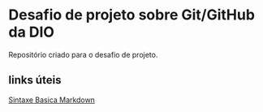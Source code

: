 # Desafio de projeto sobre Git/GitHub da DIO
Repositório criado para o desafio de projeto.


## links úteis
[Sintaxe Basica Markdown](https://www.markdownguide.org/basic-syntax/)
